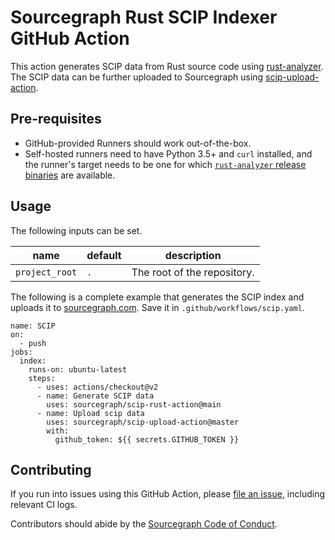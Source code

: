 # Sourcegraph Rust SCIP Indexer GitHub Action

This action generates SCIP data from Rust source code using [rust-analyzer](https://github.com/rust-analyzer/rust-analyzer). The SCIP data can be further uploaded to Sourcegraph using [scip-upload-action](https://github.com/sourcegraph/scip-upload-action).

## Pre-requisites

- GitHub-provided Runners should work out-of-the-box.
- Self-hosted runners need to have Python 3.5+ and `curl` installed, and the runner's target needs to be one for which [`rust-analyzer` release binaries](https://github.com/rust-analyzer/rust-analyzer/releases) are available.

## Usage

The following inputs can be set.

| name         | default   | description |
| ------------ | --------- | ----------- |
| `project_root` | `.`       | The root of the repository. |

The following is a complete example that generates the SCIP index and uploads it to [sourcegraph.com](https://sourcegraph.com). Save it in `.github/workflows/scip.yaml`.

```
name: SCIP
on:
  - push
jobs:
  index:
    runs-on: ubuntu-latest
    steps:
      - uses: actions/checkout@v2
      - name: Generate SCIP data
        uses: sourcegraph/scip-rust-action@main
      - name: Upload scip data
        uses: sourcegraph/scip-upload-action@master
        with:
          github_token: ${{ secrets.GITHUB_TOKEN }}
```

## Contributing

If you run into issues using this GitHub Action,
please [file an issue](https://github.com/sourcegraph/scip-rust-action/issues),
including relevant CI logs.

Contributors should abide by the [Sourcegraph Code of Conduct](https://handbook.sourcegraph.com/community/code_of_conduct).
